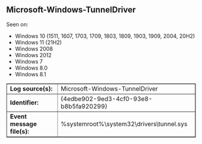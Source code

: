 ## Microsoft-Windows-TunnelDriver

Seen on:
* Windows 10 (1511, 1607, 1703, 1709, 1803, 1809, 1903, 1909, 2004, 20H2)
* Windows 11 (21H2)
* Windows 2008
* Windows 2012
* Windows 7
* Windows 8.0
* Windows 8.1

<table border="1" class="docutils">
  <tbody>
    <tr>
      <td><b>Log source(s):</b></td>
      <td>Microsoft-Windows-TunnelDriver</td>
    </tr>
    <tr>
      <td><b>Identifier:</b></td>
      <td>{4edbe902-9ed3-4cf0-93e8-b8b5fa920299}</td>
    </tr>
    <tr>
      <td><b>Event message file(s):</b></td>
      <td>%systemroot%\system32\drivers\tunnel.sys</td>
    </tr>
  </tbody>
</table>

&nbsp;

